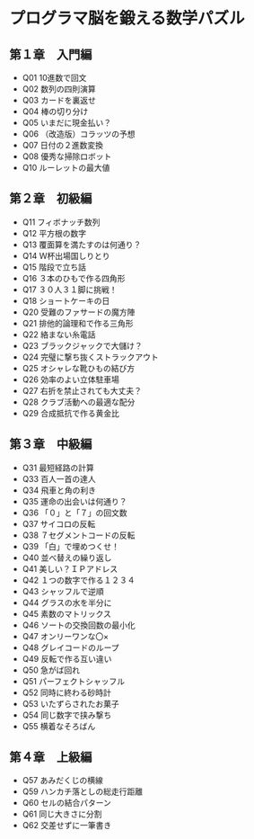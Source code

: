 # プログラマ脳を鍛える数学パズル

## 第１章　入門編
- Q01 10進数で回文
- Q02 数列の四則演算
- Q03 カードを裏返せ
- Q04 棒の切り分け
- Q05 いまだに現金払い？
- Q06 （改造版）コラッツの予想
- Q07 日付の２進数変換
- Q08 優秀な掃除ロボット
- Q10 ルーレットの最大値

## 第２章　初級編
- Q11 フィボナッチ数列
- Q12 平方根の数字
- Q13 覆面算を満たすのは何通り？
- Q14 Ｗ杯出場国しりとり
- Q15 階段で立ち話
- Q16 ３本のひもで作る四角形
- Q17 ３０人３１脚に挑戦！
- Q18 ショートケーキの日
- Q20 受難のファサードの魔方陣
- Q21 排他的論理和で作る三角形
- Q22 絡まない糸電話
- Q23 ブラックジャックで大儲け？
- Q24 完璧に撃ち抜くストラックアウト
- Q25 オシャレな靴ひもの結び方
- Q26 効率のよい立体駐車場
- Q27 右折を禁止されても大丈夫？
- Q28 クラブ活動への最適な配分
- Q29 合成抵抗で作る黄金比

## 第３章　中級編
- Q31 最短経路の計算
- Q33 百人一首の達人
- Q34 飛車と角の利き
- Q35 運命の出会いは何通り？
- Q36 「０」と「７」の回文数
- Q37 サイコロの反転
- Q38 ７セグメントコードの反転
- Q39 「白」で埋めつくせ！
- Q40 並べ替えの繰り返し
- Q41 美しい？ＩＰアドレス
- Q42 １つの数字で作る１２３４
- Q43 シャッフルで逆順
- Q44 グラスの水を半分に
- Q45 素数のマトリックス
- Q46 ソートの交換回数の最小化
- Q47 オンリーワンな〇×
- Q48 グレイコードのループ
- Q49 反転で作る互い違い
- Q50 急がば回れ
- Q51 パーフェクトシャッフル
- Q52 同時に終わる砂時計
- Q53 いたずらされたお菓子
- Q54 同じ数字で挟み撃ち
- Q55 横着なそろばん

## 第４章　上級編
- Q57 あみだくじの横線
- Q59 ハンカチ落としの総走行距離
- Q60 セルの結合パターン
- Q61 同じ大きさに分割
- Q62 交差せずに一筆書き
